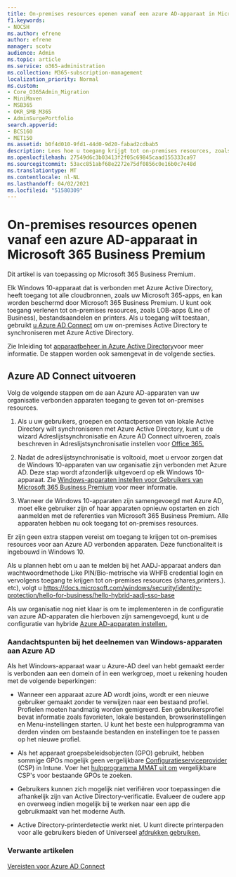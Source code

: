 ```yaml
---
title: On-premises resources openen vanaf een azure AD-apparaat in Microsoft 365 Business
f1.keywords:
- NOCSH
ms.author: efrene
author: efrene
manager: scotv
audience: Admin
ms.topic: article
ms.service: o365-administration
ms.collection: M365-subscription-management
localization_priority: Normal
ms.custom:
- Core_O365Admin_Migration
- MiniMaven
- MSB365
- OKR_SMB_M365
- AdminSurgePortfolio
search.appverid:
- BCS160
- MET150
ms.assetid: b0f4d010-9fd1-44d0-9d20-fabad2cdbab5
description: Lees hoe u toegang krijgt tot on-premises resources, zoals zakelijke apps, bestandsaandelen en printers vanaf een Azure Active Directory-apparaat dat is aangesloten bij Windows 10.
ms.openlocfilehash: 27549d6c3b03413f2f05c69845caad155333ca97
ms.sourcegitcommit: 53acc851abf68e2272e75df0856c0e16b0c7e48d
ms.translationtype: MT
ms.contentlocale: nl-NL
ms.lasthandoff: 04/02/2021
ms.locfileid: "51580309"
---
```

# <a name="access-on-premises-resources-from-an-azure-ad-joined-device-in-microsoft-365-business-premium"></a>On-premises resources openen vanaf een azure AD-apparaat in Microsoft 365 Business Premium

Dit artikel is van toepassing op Microsoft 365 Business Premium.

Elk Windows 10-apparaat dat is verbonden met Azure Active Directory, heeft toegang tot alle cloudbronnen, zoals uw Microsoft 365-apps, en kan worden beschermd door Microsoft 365 Business Premium. U kunt ook toegang verlenen tot on-premises resources, zoals LOB-apps (Line of Business), bestandsaandelen en printers. Als u toegang wilt toestaan, gebruikt [u Azure AD Connect](/azure/active-directory/connect/active-directory-aadconnect) om uw on-premises Active Directory te synchroniseren met Azure Active Directory. 

Zie Inleiding tot [apparaatbeheer in Azure Active Directory](/azure/active-directory/device-management-introduction)voor meer informatie.
De stappen worden ook samengevat in de volgende secties.
 
## <a name="run-azure-ad-connect"></a>Azure AD Connect uitvoeren

Volg de volgende stappen om de aan Azure AD-apparaten van uw organisatie verbonden apparaten toegang te geven tot on-premises resources.
  
1. Als u uw gebruikers, groepen en contactpersonen van lokale Active Directory wilt synchroniseren met Azure Active Directory, kunt u de wizard Adreslijstsynchronisatie en Azure AD Connect uitvoeren, zoals beschreven in Adreslijstsynchronisatie instellen voor [Office 365.](../enterprise/set-up-directory-synchronization.md)
    
2. Nadat de adreslijstsynchronisatie is voltooid, moet u ervoor zorgen dat de Windows 10-apparaten van uw organisatie zijn verbonden met Azure AD. Deze stap wordt afzonderlijk uitgevoerd op elk Windows 10-apparaat. Zie [Windows-apparaten instellen voor Gebruikers van Microsoft 365 Business Premium](set-up-windows-devices.md) voor meer informatie. 
    
3. Wanneer de Windows 10-apparaten zijn samengevoegd met Azure AD, moet elke gebruiker zijn of haar apparaten opnieuw opstarten en zich aanmelden met de referenties van Microsoft 365 Business Premium. Alle apparaten hebben nu ook toegang tot on-premises resources.
    
Er zijn geen extra stappen vereist om toegang te krijgen tot on-premises resources voor aan Azure AD verbonden apparaten. Deze functionaliteit is ingebouwd in Windows 10. 

Als u plannen hebt om u aan te melden bij het AADJ-apparaat anders dan wachtwoordmethode Like PIN/Bio-metrische via WHFB credential login en vervolgens toegang te krijgen tot on-premises resources (shares,printers.). etc), volgt u https://docs.microsoft.com/windows/security/identity-protection/hello-for-business/hello-hybrid-aadj-sso-base
  
Als uw organisatie nog niet klaar is om te implementeren in de configuratie van azure AD-apparaten die hierboven zijn samengevoegd, kunt u de configuratie van hybride [Azure AD-apparaten instellen.](manage-windows-devices.md)
  
### <a name="considerations-when-you-join-windows-devices-to-azure-ad"></a>Aandachtspunten bij het deelnemen van Windows-apparaten aan Azure AD

Als het Windows-apparaat waar u Azure-AD deel van hebt gemaakt eerder is verbonden aan een domein of in een werkgroep, moet u rekening houden met de volgende beperkingen:
  
- Wanneer een apparaat azure AD wordt joins, wordt er een nieuwe gebruiker gemaakt zonder te verwijzen naar een bestaand profiel. Profielen moeten handmatig worden gemigreerd. Een gebruikersprofiel bevat informatie zoals favorieten, lokale bestanden, browserinstellingen en Menu-instellingen starten. U kunt het beste een hulpprogramma van derden vinden om bestaande bestanden en instellingen toe te passen op het nieuwe profiel.

- Als het apparaat groepsbeleidsobjecten (GPO) gebruikt, hebben sommige GPOs mogelijk geen vergelijkbare [Configuratieserviceprovider](/windows/configuration/provisioning-packages/how-it-pros-can-use-configuration-service-providers) (CSP) in Intune. Voer het [hulpprogramma MMAT uit om](https://www.microsoft.com/download/details.aspx?id=45520) vergelijkbare CSP's voor bestaande GPOs te zoeken.

- Gebruikers kunnen zich mogelijk niet verifiëren voor toepassingen die afhankelijk zijn van Active Directory-verificatie. Evalueer de oudere app en overweeg indien mogelijk bij te werken naar een app die gebruikmaakt van het moderne Auth.

- Active Directory-printerdetectie werkt niet. U kunt directe printerpaden voor alle gebruikers bieden of Universeel [afdrukken gebruiken.](/universal-print/)

### <a name="related-articles"></a>Verwante artikelen

[Vereisten voor Azure AD Connect](https://docs.microsoft.com/azure/active-directory/hybrid/how-to-connect-install-prerequisites)
